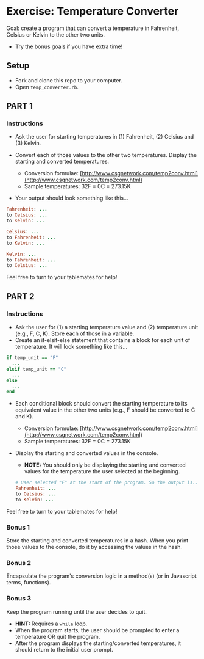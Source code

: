 # Exercise: Temperature Converter

Goal: create a program that can convert a temperature in Fahrenheit, Celsius or Kelvin to the other two units.
- Try the bonus goals if you have extra time!

## Setup

- Fork and clone this repo to your computer.
- Open `temp_converter.rb`.

## PART 1

### Instructions

* Ask the user for starting temperatures in (1) Fahrenheit, (2) Celsius and (3) Kelvin.
* Convert each of those values to the other two temperatures. Display the starting and converted temperatures.
  * Conversion formulae: [http://www.csgnetwork.com/temp2conv.html](http://www.csgnetwork.com/temp2conv.html)
  * Sample temperatures: 32F = 0C = 273.15K

* Your output should look something like this...

```ruby
Fahrenheit: ...
to Celsius: ...
to Kelvin: ...

Celsius: ...
to Fahrenheit: ...
to Kelvin: ...

Kelvin: ...
to Fahrenheit: ...
to Celsius: ...
```

Feel free to turn to your tablemates for help!  

## PART 2

### Instructions

* Ask the user for (1) a starting temperature value and (2) temperature unit (e.g., F, C, K). Store each of those in a variable.
* Create an if-elsif-else statement that contains a block for each unit of temperature. It will look something like this...

```ruby
if temp_unit == "F"
  ...
elsif temp_unit == "C"
  ...
else
  ...
end
```

* Each conditional block should convert the starting temperature to its equivalent value in the other two units (e.g., F should be converted to C and K).
  * Conversion formulae: [http://www.csgnetwork.com/temp2conv.html](http://www.csgnetwork.com/temp2conv.html)
  * Sample temperatures: 32F = 0C = 273.15K
* Display the starting and converted values in the console.
  * **NOTE:** You should only be displaying the starting and converted values for the temperature the user selected at the beginning.

  ```ruby
  # User selected "F" at the start of the program. So the output is...
  Fahrenheit: ...
  to Celsius: ...
  to Kelvin: ...
  ```

Feel free to turn to your tablemates for help!  

### Bonus 1

Store the starting and converted temperatures in a hash. When you print those values to the console, do it by accessing the values in the hash.

### Bonus 2

Encapsulate the program's conversion logic in a method(s) (or in Javascript terms, functions).

### Bonus 3

Keep the program running until the user decides to quit.
* **HINT:** Requires a `while` loop.
* When the program starts, the user should be prompted to enter a temperature OR quit the program.
* After the program displays the starting/converted temperatures, it should return to the initial user prompt.
